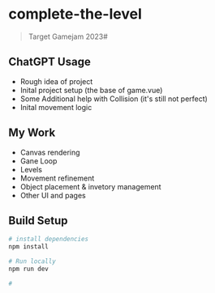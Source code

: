 # complete-the-level

> Target Gamejam 2023#

## ChatGPT Usage

- Rough idea of project
- Inital project setup (the base of game.vue)
- Some Additional help with Collision (it's still not perfect)
- Inital movement logic

## My Work

- Canvas rendering
- Gane Loop
- Levels
- Movement refinement
- Object placement & invetory management
- Other UI and pages

## Build Setup

``` bash
# install dependencies
npm install

# Run locally
npm run dev

# 
